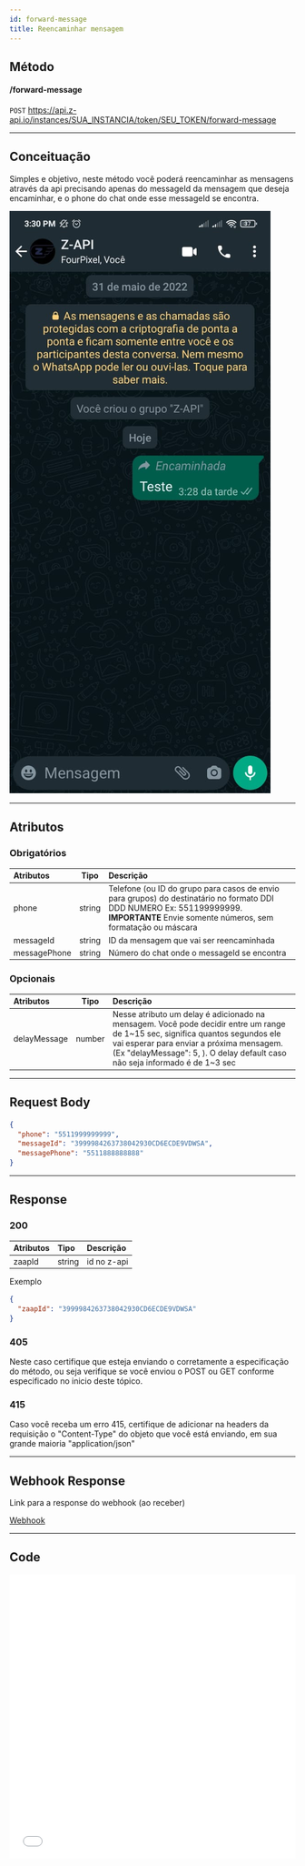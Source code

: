 ```yaml
---
id: forward-message
title: Reencaminhar mensagem
---
```


## Método

#### /forward-message


`POST` https://api.z-api.io/instances/SUA_INSTANCIA/token/SEU_TOKEN/forward-message

---

## Conceituação

Simples e objetivo, neste método você poderá reencaminhar as mensagens através da api precisando apenas do messageId da mensagem que deseja encaminhar, e o phone do chat onde esse messageId se encontra.


![image](../../img/reencaminhar.jpeg)

---

## Atributos

### Obrigatórios

| Atributos | Tipo | Descrição |
| :-- | :-: | :-- |
| phone | string | Telefone (ou ID do grupo para casos de envio para grupos) do destinatário no formato DDI DDD NUMERO Ex: 551199999999. **IMPORTANTE** Envie somente números, sem formatação ou máscara |
| messageId | string | ID da mensagem que vai ser reencaminhada |
| messagePhone | string | Número do chat onde o messageId se encontra |

### Opcionais

| Atributos | Tipo | Descrição |
| :-- | :-: | :-- |
| delayMessage | number | Nesse atributo um delay é adicionado na mensagem. Você pode decidir entre um range de 1~15 sec, significa quantos segundos ele vai esperar para enviar a próxima mensagem. (Ex "delayMessage": 5, ). O delay default caso não seja informado é de 1~3 sec |

---

## Request Body

```json
{
  "phone": "5511999999999",
  "messageId": "3999984263738042930CD6ECDE9VDWSA",
  "messagePhone": "5511888888888"
}
```

---

## Response

### 200

| Atributos | Tipo   | Descrição      |
| :-------- | :----- | :------------- |
| zaapId    | string | id no z-api    |

Exemplo

```json
{
  "zaapId": "3999984263738042930CD6ECDE9VDWSA"
}
```

### 405

Neste caso certifique que esteja enviando o corretamente a especificação do método, ou seja verifique se você enviou o POST ou GET conforme especificado no inicio deste tópico.

### 415

Caso você receba um erro 415, certifique de adicionar na headers da requisição o "Content-Type" do objeto que você está enviando, em sua grande maioria "application/json"

---

## Webhook Response

Link para a response do webhook (ao receber)

[Webhook](../webhooks/on-message-received#exemplo-de-retorno-de-texto)

---

## Code

<iframe src="//api.apiembed.com/?source=https://raw.githubusercontent.com/Z-API/z-api-docs/main/json-examples/forward-message.json&targets=all" frameborder="0" scrolling="no" width="100%" height="500px" seamless></iframe>
